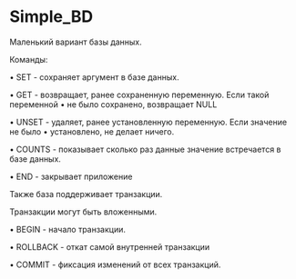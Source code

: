 # Simple_BD
Маленький вариант базы данных.

Команды:

•	SET - сохраняет аргумент в базе данных.

•	GET - возвращает, ранее сохраненную переменную. Если такой переменной
•	не было сохранено, возвращает NULL

•	UNSET - удаляет, ранее установленную переменную. Если значение не было
•	установлено, не делает ничего.

•	COUNTS - показывает сколько раз данные значение встречается в базе данных.

•	END - закрывает приложение


Также база поддерживает транзакции.

Транзакции могут быть вложенными.

•	BEGIN - начало транзакции.

•	ROLLBACK - откат самой внутренней транзакции

•	COMMIT - фиксация изменений от всех транзакций.
